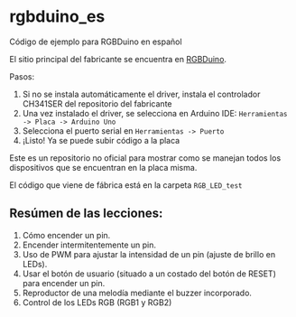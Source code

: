# rgbduino_es
Código de ejemplo para RGBDuino en español

El sitio principal del fabricante se encuentra en [RGBDuino](https://github.com/RGBduino/RGBDuino).

Pasos:
1. Si no se instala automáticamente el driver, instala el controlador CH341SER del repositorio del fabricante
2. Una vez instalado el driver, se selecciona en Arduino IDE: `Herramientas -> Placa -> Arduino Uno`
3. Selecciona el puerto serial en `Herramientas -> Puerto`
4. ¡Listo! Ya se puede subir código a la placa

Este es un repositorio no oficial para mostrar como se manejan todos los dispositivos que se encuentran en la placa misma.

El código que viene de fábrica está en la carpeta `RGB_LED_test`


## Resúmen de las lecciones:

1. Cómo encender un pin.
2. Encender intermitentemente un pin.
3. Uso de PWM para ajustar la intensidad de un pin (ajuste de brillo en LEDs).
4. Usar el botón de usuario (situado a un costado del botón de RESET) para encender un pin.
5. Reproductor de una melodía mediante el buzzer incorporado.
6. Control de los LEDs RGB (RGB1 y RGB2)
